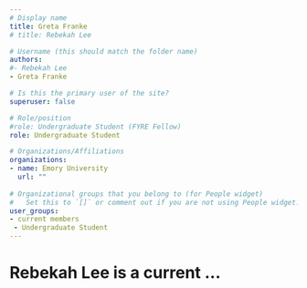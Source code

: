 ```yaml
---
# Display name
title: Greta Franke
# title: Rebekah Lee 

# Username (this should match the folder name)
authors:
#- Rebekah Lee
- Greta Franke

# Is this the primary user of the site?
superuser: false

# Role/position
#role: Undergraduate Student (FYRE Fellow)
role: Undergraduate Student 

# Organizations/Affiliations
organizations:
- name: Emory University
  url: ""
  
# Organizational groups that you belong to (for People widget)
#   Set this to `[]` or comment out if you are not using People widget.
user_groups:
- current members
 - Undergraduate Student 
---
```


# Rebekah Lee is a current ...
